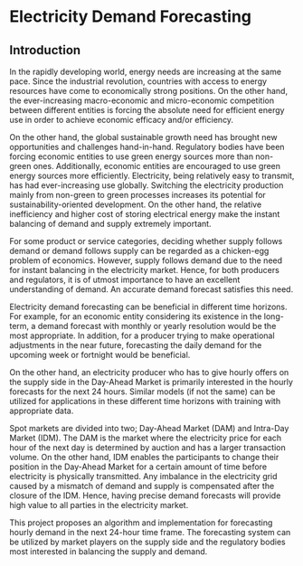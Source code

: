 # Electricity Demand Forecasting

## Introduction
In the rapidly developing world, energy needs are increasing at the same pace. Since the industrial revolution, countries with access to energy resources have come to economically strong positions. On the other hand, the ever-increasing macro-economic and micro-economic competition between different entities is forcing the absolute need for efficient energy use in order to achieve economic efficacy and/or efficiency.

On the other hand, the global sustainable growth need has brought new opportunities and challenges hand-in-hand. Regulatory bodies have been forcing economic entities to use green energy sources more than non-green ones. Additionally, economic entities are encouraged to use green energy sources more efficiently.
Electricity, being relatively easy to transmit, has had ever-increasing use globally. Switching the electricity production mainly from non-green to green processes increases its potential for sustainability-oriented development. On the other hand, the relative inefficiency and higher cost of storing electrical energy make the instant balancing of demand and supply extremely important. 

For some product or service categories, deciding whether supply follows demand or demand follows supply can be regarded as a chicken-egg problem of economics. However, supply follows demand due to the need for instant balancing in the electricity market. Hence, for both producers and regulators, it is of utmost importance to have an excellent understanding of demand. An accurate demand forecast satisfies this need.

Electricity demand forecasting can be beneficial in different time horizons. For example, for an economic entity considering its existence in the long-term, a demand forecast with monthly or yearly resolution would be the most appropriate. In addition, for a producer trying to make operational adjustments in the near future, forecasting the daily demand for the upcoming week or fortnight would be beneficial.

On the other hand, an electricity producer who has to give hourly offers on the supply side in the Day-Ahead Market is primarily interested in the hourly forecasts for the next 24 hours. Similar models (if not the same) can be utilized for applications in these different time horizons with training with appropriate data.

Spot markets are divided into two; Day-Ahead Market (DAM) and Intra-Day Market (IDM). The DAM is the market where the electricity price for each hour of the next day is determined by auction and has a larger transaction volume. On the other hand, IDM enables the participants to change their position in the Day-Ahead Market for a certain amount of time before electricity is physically transmitted. Any imbalance in the electricity grid caused by a mismatch of demand and supply is compensated after the closure of the IDM. Hence, having precise demand forecasts will provide high value to all parties in the electricity market.

This project proposes an algorithm and implementation for forecasting hourly demand in the next 24-hour time frame. The forecasting system can be utilized by market players on the supply side and the regulatory bodies most interested in balancing the supply and demand. 

